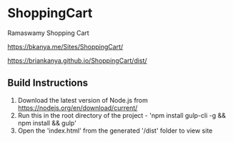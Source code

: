 # ShoppingCart
Ramaswamy Shopping Cart

https://bkanya.me/Sites/ShoppingCart/

https://briankanya.github.io/ShoppingCart/dist/

## Build Instructions

1. Download the latest version of Node.js from https://nodejs.org/en/download/current/
2. Run this in the root directory of the project - 'npm install gulp-cli -g && npm install && gulp'
3. Open the 'index.html' from the generated '/dist' folder to view site
